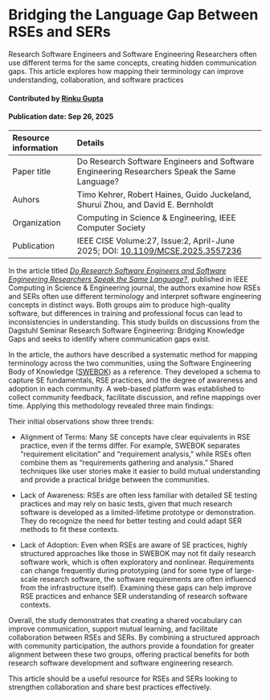 # Bridging the Language Gap Between RSEs and SERs
<!-- deck text start --> 
Research Software Engineers and Software Engineering Researchers often use different terms for the same concepts, creating hidden communication gaps. 
This article explores how mapping their terminology can improve understanding, collaboration, and software practices
<!-- deck text end --> 

#### Contributed by [Rinku Gupta](https://github.com/rinkug)

#### Publication date: Sep 26, 2025

Resource information | Details
:--- | :--- 
Paper title  | Do Research Software Engineers and Software Engineering Researchers Speak the Same Language?
Auhors |Timo Kehrer, Robert Haines, Guido Juckeland, Shurui Zhou, and David E. Bernholdt
Organization | Computing in Science & Engineering, IEEE Computer Society
Publication | IEEE CISE Volume:27, Issue:2, April-June 2025; DOI: [10.1109/MCSE.2025.3557236](10.1109/MCSE.2025.3557236)

In the article  titled *[Do Research Software Engineers and Software Engineering Researchers Speak the Same Language?](10.1109/MCSE.2025.3557236)*, published in IEEE Computing in Science & Engineering journal, the authors examine how RSEs and SERs often use different terminology and interpret software engineering concepts in distinct ways. 
Both groups aim to produce high-quality software, but differences in training and professional focus can lead to inconsistencies in understanding. 
This study builds on discussions from the Dagstuhl Seminar Research Software Engineering: Bridging Knowledge Gaps and seeks to identify where communication gaps exist.

In the article, the authors have described a systematic method for mapping terminology across the two communities, using the Software Engineering Body of Knowledge ([SWEBOK](https://www.computer.org/education/bodies-of-knowledge/software-engineering)) as a reference. 
They developed a schema to capture SE fundamentals, RSE practices, and the degree of awareness and adoption in each community. 
A web-based platform was established to collect community feedback, facilitate discussion, and refine mappings over time. 
Applying this methodology revealed three main findings:

Their initial observations show three trends:

* Alignment of Terms: Many SE concepts have clear equivalents in RSE practice, even if the terms differ. For example, SWEBOK separates “requirement elicitation” and “requirement analysis,” while RSEs often combine them as “requirements gathering and analysis.” 
Shared techniques like user stories make it easier to build mutual understanding and provide a practical bridge between the communities.

* Lack of Awareness: RSEs are often less familiar with detailed SE testing practices and may rely on basic tests, given that much research software is developed as a limited-lifetime prototype or demonstration.
They do recognize the need for better testing and could adapt SER methods to fit these contexts.

* Lack of Adoption: Even when RSEs are aware of SE practices, highly structured approaches like those in SWEBOK may not fit daily research software work, which is often exploratory and nonlinear.
  Requirements can change frequently during prototyping (and for some type of large-scale research software, the software requirements are often influencd from the infrastructure itself).
  Examining these gaps can help improve RSE practices and enhance SER understanding of research software contexts.

Overall, the study demonstrates that creating a shared vocabulary can improve communication, support mutual learning, and facilitate collaboration between RSEs and SERs. 
By combining a structured approach with community participation, the authors provide a foundation for greater alignment between these two groups, offering practical benefits for both research software development and software engineering research.

This article should be a useful resource for RSEs and SERs looking to strengthen collaboration and share best practices effectively.
  <!---
Publish: yes
RSS update: 2025-26-09
Topics: research software engineers
Pinned: no
--->
